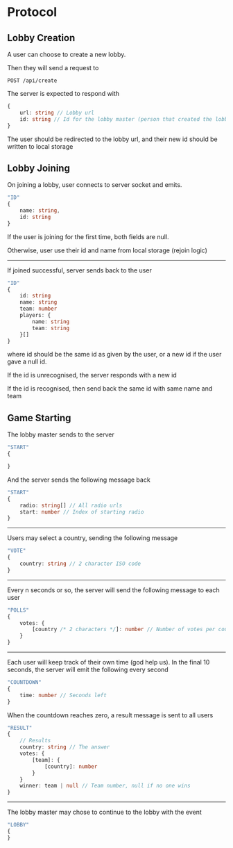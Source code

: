 # Protocol

## Lobby Creation

A user can choose to create a new lobby.

Then they will send a request to

```
POST /api/create
```

The server is expected to respond with

```ts
{
    url: string // Lobby url
    id: string // Id for the lobby master (person that created the lobby)
}
```

The user should be redirected to the lobby url, and their new id should be written to local storage

## Lobby Joining

On joining a lobby, user connects to server socket and emits.

```ts
"ID" 
{
    name: string,
    id: string
}
```

If the user is joining for the first time, both fields are null.

Otherwise, user use their id and name from local storage (rejoin logic)

---

If joined successful, server sends back to the user

```ts
"ID" 
{
    id: string
    name: string
    team: number
    players: {
        name: string
        team: string
    }[]
}
```

where id should be the same id as given by the user, or a new id if the user gave a null id.

If the id is unrecognised, the server responds with a new id

If the id is recognised, then send back the same id with same name and team

## Game Starting

The lobby master sends to the server

```ts
"START"
{

}
```

And the server sends the following message back

```ts
"START"
{
    radio: string[] // All radio urls
    start: number // Index of starting radio
}
```

---

Users may select a country, sending the following message

```ts
"VOTE"
{
    country: string // 2 character ISO code
}
```

---

Every n seconds or so, the server will send the following message to each user

```ts
"POLLS"
{
    votes: {
        [country /* 2 characters */]: number // Number of votes per country
    }
}
```

---

Each user will keep track of their own time (god help us). In the final 10 seconds, the server will emit the following every second

```ts
"COUNTDOWN"
{
    time: number // Seconds left
}
```

When the countdown reaches zero, a result message is sent to all users

```ts
"RESULT"
{
    // Results
    country: string // The answer
    votes: {
        [team]: {
            [country]: number
        }
    }
    winner: team | null // Team number, null if no one wins
}
```

---

The lobby master may chose to continue to the lobby with the event 

```ts
"LOBBY"
{
}
